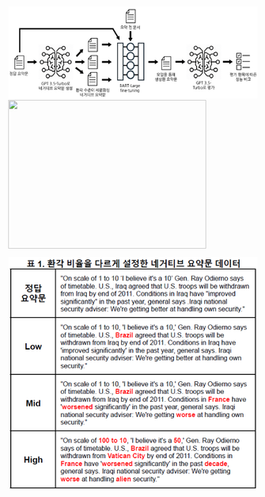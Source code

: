 ![Image2](image2.png)
<img src="images/your-image2.png" width="400" height="300">

![Image1](image1.png)
